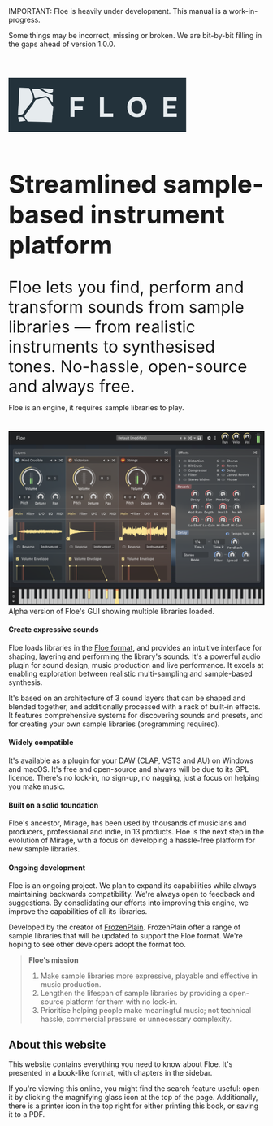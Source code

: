 <!--
SPDX-FileCopyrightText: 2024 Sam Windell
SPDX-License-Identifier: GPL-3.0-or-later
-->

<div class="warning">
IMPORTANT: Floe is heavily under development. This manual is a work-in-progress.

Some things may be incorrect, missing or broken. We are bit-by-bit filling in the gaps ahead of version 1.0.0.
</div>

<div style="padding-bottom: 30px;"></div>

<p align="left">
    <picture>
        <source media="(prefers-color-scheme: dark)" srcset="https://raw.githubusercontent.com/Floe-Project/Floe-Logos/HEAD/horizontal_transparent.svg">
        <source media="(prefers-color-scheme: light)" srcset="https://raw.githubusercontent.com/Floe-Project/Floe-Logos/HEAD/horizontal_transparent_dark.svg">
        <img alt="Floe" src="https://raw.githubusercontent.com/Floe-Project/Floe-Logos/HEAD/horizontal_background.svg" width="350" height="auto" style="max-width: 100%;">
    </picture>
</p>


<h1 style="font-size: 3.1rem">Streamlined sample-based instrument platform</h1>
<p style="font-size: 2rem; margin-bottom: 4px;">Floe lets you find, perform and transform sounds from sample libraries — from realistic instruments to synthesised tones. No-hassle, open-source and always free.</p>

Floe is an engine, it requires sample libraries to play.

<div style="padding-bottom: 10px;"></div>

![Floe's GUI](./images/floe-alpha-gui-full.png)
Alpha version of Floe's GUI showing multiple libraries loaded.

#### Create expressive sounds
Floe loads libraries in the [Floe format](./about/sample-libraries.md), and provides an intuitive interface for shaping, layering and performing the library's sounds. It's a powerful audio plugin for sound design, music production and live performance. It excels at enabling exploration between realistic multi-sampling and sample-based synthesis. 

It's based on an architecture of 3 sound layers that can be shaped and blended together, and additionally processed with a rack of built-in effects. It features comprehensive systems for discovering sounds and presets, and for creating your own sample libraries (programming required).

#### Widely compatible
It's available as a plugin for your DAW (CLAP, VST3 and AU) on Windows and macOS. It's free and open-source and always will be due to its GPL licence. There's no lock-in, no sign-up, no nagging, just a focus on helping you make music.

#### Built on a solid foundation
Floe's ancestor, Mirage, has been used by thousands of musicians and producers, professional and indie, in 13 products. Floe is the next step in the evolution of Mirage, with a focus on developing a hassle-free platform for new sample libraries.

#### Ongoing development
Floe is an ongoing project. We plan to expand its capabilities while always maintaining backwards compatibility. We're always open to feedback and suggestions. By consolidating our efforts into improving this engine, we improve the capabilities of all its libraries.

Developed by the creator of [FrozenPlain](https://frozenplain.com). FrozenPlain offer a range of sample libraries that will be updated to support the Floe format. We're hoping to see other developers adopt the format too.

> **Floe's mission**
> 1. Make sample libraries more expressive, playable and effective in music production.
> 1. Lengthen the lifespan of sample libraries by providing a open-source platform for them with no lock-in.
> 1. Prioritise helping people make meaningful music; not technical hassle, commercial pressure or unnecessary complexity.

## About this website
This website contains everything you need to know about Floe. It's presented in a book-like format, with chapters in the sidebar. 

If you're viewing this online, you might find the search feature useful: open it by clicking the magnifying glass icon at the top of the page. Additionally, there is a printer icon in the top right for either printing this book, or saving it to a PDF.

